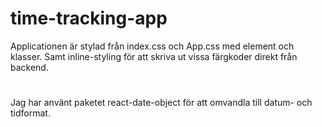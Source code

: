 # time-tracking-app

Applicationen är stylad från index.css och App.css med element och klasser. Samt inline-styling för att skriva ut vissa färgkoder direkt från backend.

#

Jag har använt paketet react-date-object för att omvandla till datum- och tidformat.